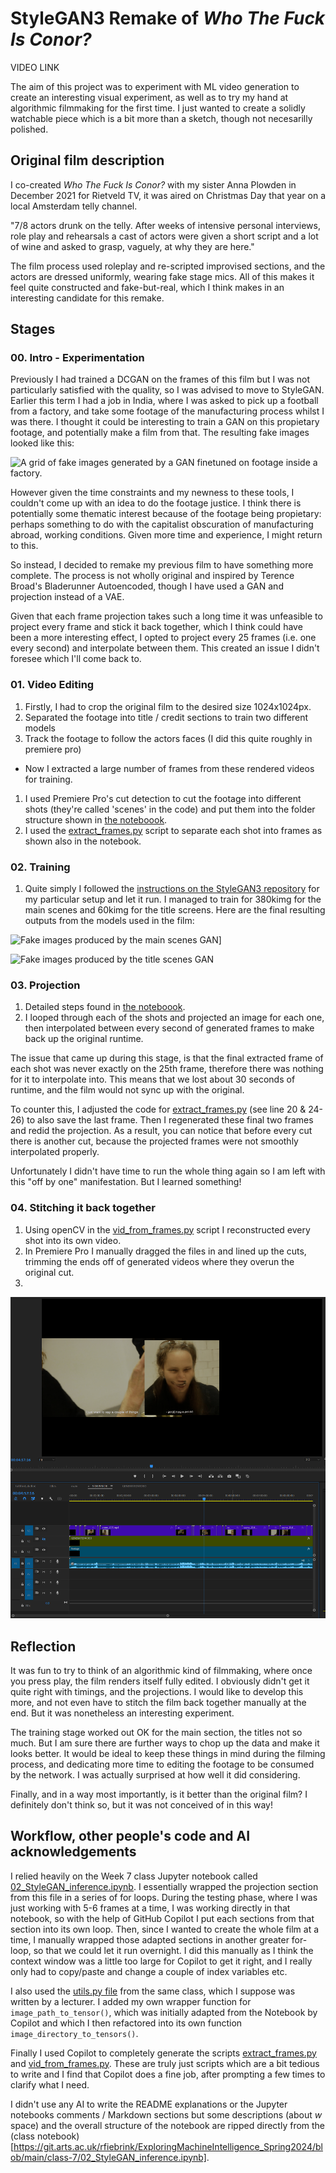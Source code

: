 # StyleGAN3 Remake of *Who The Fuck Is Conor?*

VIDEO LINK

The aim of this project was to experiment with ML video generation to create an interesting visual experiment, as well as to try my hand at algorithmic filmmaking for the first time. I just wanted to create a solidly watchable piece which is a bit more than a sketch, though not necesarilly polished.

## Original film description
I co-created *Who The Fuck Is Conor?* with my sister Anna Plowden in December 2021 for Rietveld TV, it was aired on Christmas Day that year on a local Amsterdam telly channel. 

"7/8 actors drunk on the telly.
After weeks of intensive personal interviews, role play and rehearsals a cast of actors were given a short script and a lot of wine and asked to grasp, vaguely, at why they are here."

The film process used roleplay and re-scripted improvised sections, and the actors are dressed uniformly, wearing fake stage mics. All of this makes it feel quite constructed and fake-but-real, which I think makes in an interesting candidate for this remake.

## Stages
### 00. Intro - Experimentation
Previously I had trained a DCGAN on the frames of this film but I was not particularly satisfied with the quality, so I was advised to move to StyleGAN. Earlier this term I had a job in India, where I was asked to pick up a football from a factory, and take some footage of the manufacturing process whilst I was there. I thought it could be interesting to train a GAN on this propietary footage, and potentially make a film from that. The resulting fake images looked like this:

![A grid of fake images generated by a GAN finetuned on footage inside a factory.](./images/footballs.png)

However given the time constraints and my newness to these tools, I couldn't come up with an idea to do the footage justice. I think there is potentially some thematic interest because of the footage being propietary: perhaps something to do with the capitalist obscuration of manufacturing abroad, working conditions. Given more time and experience, I might return to this.

So instead, I decided to remake my previous film to have something more complete. The process is not wholly original and inspired by Terence Broad's Bladerunner Autoencoded, though I have used a GAN and projection instead of a VAE. 

Given that each frame projection takes such a long time it was unfeasible to project every frame and stick it back together, which I think could have been a more interesting effect, I opted to project every 25 frames (i.e. one every second) and interpolate between them. This created an issue I didn't foresee which I'll come back to.

### 01. Video Editing
1. Firstly, I had to crop the original film to the desired size 1024x1024px.
2. Separated the footage into title / credit sections to train two different models
3. Track the footage to follow the actors faces (I did this quite roughly in premiere pro)
- Now I extracted a large number of frames from these rendered videos for training.
1. I used Premiere Pro's cut detection to cut the footage into different shots (they're called 'scenes' in the code) and put them into the folder structure shown in [the noteboook](./vid_generator.ipynb).
2. I used the [extract_frames.py](./extract_frames.py) script to separate each shot into frames as shown also in the notebook.

### 02. Training
1. Quite simply I followed the [instructions on the StyleGAN3 repository](https://github.com/NVlabs/stylegan3/blob/main/docs/configs.md) for my particular setup and let it run. I managed to train for 380kimg for the main scenes and 60kimg for the title screens.
Here are the final resulting outputs from the models used in the film:

![Fake images produced by the main scenes GAN](./images/fakes_main.png)]

![Fake images produced by the title scenes GAN](./images/fakes_titles.png)

### 03. Projection
1. Detailed steps found in [the noteboook](./vid_generator.ipynb).
2. I looped through each of the shots and projected an image for each one, then interpolated between every second of generated frames to make back up the original runtime.

The issue that came up during this stage, is that the final extracted frame of each shot was never exactly on the 25th frame, therefore there was nothing for it to interpolate into. This means that we lost about 30 seconds of runtime, and the film would not sync up with the original.

To counter this, I adjusted the code for [extract_frames.py](./extract_frames.py) (see line 20 & 24-26) to also save the last frame. Then I regenerated these final two frames and redid the projection. As a result, you can notice that before every cut there is another cut, because the projected frames were not smoothly interpolated properly.

Unfortunately I didn't have time to run the whole thing again so I am left with this "off by one" manifestation. But I learned something!

### 04. Stitching it back together
1. Using openCV in the [vid_from_frames.py](./vid_from_frames.py) script I reconstructed every shot into its own video.
2. In Premiere Pro I manually dragged the files in and lined up the cuts, trimming the ends off of generated videos where they overun the original cut.
3. 
![A picture of the editing setup in Premiere Pro](./images/premiere_pro.png)

## Reflection
It was fun to try to think of an algorithmic kind of filmmaking, where once you press play, the film renders itself fully edited. I obviously didn't get it quite right with timings, and the projections. I would like to develop this more, and not even have to stitch the film back together manually at the end. But it was nonetheless an interesting experiment. 

The training stage worked out OK for the main section, the titles not so much. But I am sure there are further ways to chop up the data and make it looks better. It would be ideal to keep these things in mind during the filming process, and dedicating more time to editing the footage to be consumed by the network. I was actually surprised at how well it did considering.

Finally, and in a way most importantly, is it better than the original film? I definitely don't think so, but it was not conceived of in this way! 

## Workflow, other people's code and AI acknowledgements
I relied heavily on the Week 7 class Jupyter notebook called [02_StyleGAN_inference.ipynb](https://git.arts.ac.uk/rfiebrink/ExploringMachineIntelligence_Spring2024/blob/main/class-7/02_StyleGAN_inference.ipynb). I essentially wrapped the projection section from this file in a series of for loops. During the testing phase, where I was just working with 5-6 frames at a time, I was working directly in that notebook, so with the help of GitHub Copilot I put each sections from that section into its own loop. Then, since I wanted to create the whole film at a time, I manually wrapped those adapted sections in another greater for-loop, so that we could let it run overnight. I did this manually as I think the context window was a little too large for Copilot to get it right, and I really only had to copy/paste and change a couple of index variables etc. 

I also used the [utils.py file](https://git.arts.ac.uk/rfiebrink/ExploringMachineIntelligence_Spring2024/blob/main/class-7/utils.py) from the same class, which I suppose was written by a lecturer. I added my own wrapper function for `image_path_to_tensor()`, which was initially adapted from the Notebook by Copilot and which I then refactored into its own function `image_directory_to_tensors()`.

Finally I used Copilot to completely generate the scripts [extract_frames.py](./extract_frames.py) and [vid_from_frames.py](./vid_from_frames.py). These are truly just scripts which are a bit tedious to write and I find that Copilot does a fine job, after prompting a few times to clarify what I need.

I didn't use any AI to write the README explanations or the Jupyter notebooks comments / Markdown sections but some descriptions (about $w$ space) and the overall structure of the notebook are ripped directly from the (class notebook)[https://git.arts.ac.uk/rfiebrink/ExploringMachineIntelligence_Spring2024/blob/main/class-7/02_StyleGAN_inference.ipynb].